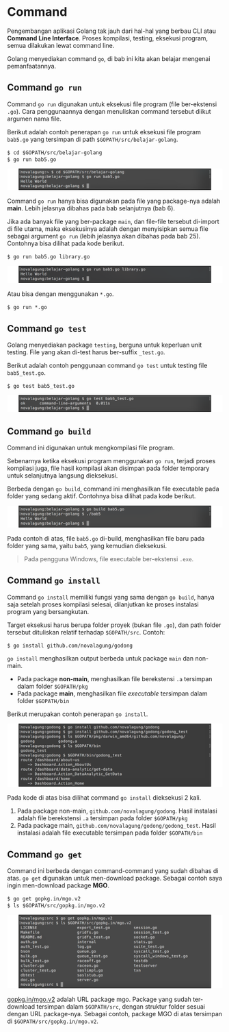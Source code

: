 # Command

Pengembangan aplikasi Golang tak jauh dari hal-hal yang berbau CLI atau **Command Line Interface**. Proses kompilasi, testing, eksekusi program, semua dilakukan lewat command line.

Golang menyediakan command `go`, di bab ini kita akan belajar mengenai pemanfaatannya.

## Command `go run`

Command `go run` digunakan untuk eksekusi file program (file ber-ekstensi `.go`). Cara penggunaannya dengan menuliskan command tersebut diikut argumen nama file.

Berikut adalah contoh penerapan `go run` untuk eksekusi file program `bab5.go` yang tersimpan di path `$GOPATH/src/belajar-golang`.

```
$ cd $GOPATH/src/belajar-golang
$ go run bab5.go
```

![Eksekusi file program menggunakan `go run`](images/5_1_go_run.png)

Command `go run` hanya bisa digunakan pada file yang package-nya adalah **main**. Lebih jelasnya dibahas pada bab selanjutnya (bab 6).

Jika ada banyak file yang ber-package `main`, dan file-file tersebut di-import di file utama, maka eksekusinya adalah dengan menyisipkan semua file sebagai argument `go run` (lebih jelasnya akan dibahas pada bab 25). Contohnya bisa dilihat pada kode berikut.

```
$ go run bab5.go library.go
```

![Eksekusi banyak file main](images/5_2_go_run_multi.png)

Atau bisa dengan menggunakan `*.go`.

```
$ go run *.go
```

## Command `go test`

Golang menyediakan package `testing`, berguna untuk keperluan unit testing. File yang akan di-test harus ber-suffix `_test.go`.

Berikut adalah contoh penggunaan command `go test` untuk testing file `bab5_test.go`.

```
$ go test bab5_test.go
```

![Unit testing menggunakan `go test`](images/5_3_go_test.png)

## Command `go build`

Command ini digunakan untuk mengkompilasi file program.

Sebenarnya ketika eksekusi program menggunakan `go run`, terjadi proses kompilasi juga, file hasil kompilasi akan disimpan pada folder temporary untuk selanjutnya langsung dieksekusi.

Berbeda dengan `go build`, command ini menghasilkan file executable pada folder yang sedang aktif. Contohnya bisa dilihat pada kode berikut.

![Kompilasi file program menghasilkan file executable](images/5_4_go_build.png)

Pada contoh di atas, file `bab5.go` di-build, menghasilkan file baru pada folder yang sama, yaitu `bab5`, yang kemudian dieksekusi.

> Pada pengguna Windows, file executable ber-ekstensi `.exe`.

## Command `go install`

Command `go install` memiliki fungsi yang sama dengan `go build`, hanya saja setelah proses kompilasi selesai, dilanjutkan ke proses instalasi program yang bersangkutan.

Target eksekusi harus berupa folder proyek (bukan file `.go`), dan path folder tersebut dituliskan relatif terhadap `$GOPATH/src`. Contoh:

```
$ go install github.com/novalagung/godong
```

`go install` menghasilkan output berbeda untuk package `main` dan non-main.

 - Pada package **non-main**, menghasilkan file berekstensi `.a` tersimpan dalam folder `$GOPATH/pkg`
 - Pada package **main**, menghasilkan file *executable* tersimpan dalam folder `$GOPATH/bin`

Berikut merupakan contoh penerapan `go install`.

![Contoh penggunaan `go install`](images/5_7_go_install.png)

Pada kode di atas bisa dilihat command `go install` dieksekusi 2 kali.

 1. Pada package non-main, `github.com/novalagung/godong`. Hasil instalasi adalah file berekstensi `.a` tersimpan pada folder `$GOPATH/pkg`
 2. Pada package main, `github.com/novalagung/godong/godong_test`. Hasil instalasi adalah file executable tersimpan pada folder `$GOPATH/bin`

## Command `go get`

Command ini berbeda dengan command-command yang sudah dibahas di atas. `go get` digunakan untuk men-download package. Sebagai contoh saya ingin men-download package **MGO**.

```
$ go get gopkg.in/mgo.v2
$ ls $GOPATH/src/gopkg.in/mgo.v2
```

![Download package menggunakan `go get`](images/5_6_go_get.png)

[gopkg.in/mgo.v2](gopkg.in/mgo.v2) adalah URL package mgo. Package yang sudah ter-download tersimpan dalam `$GOPATH/src`, dengan struktur folder sesuai dengan URL package-nya. Sebagai contoh, package MGO di atas tersimpan di `$GOPATH/src/gopkg.in/mgo.v2`.
